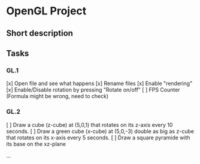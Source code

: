 # OpenGL Project

## Short description

## Tasks
### GL.1
[x] Open file and see what happens
[x] Rename files
[x] Enable "rendering"
[x] Enable/Disable rotation by pressing "Rotate on/off"
[ ] FPS Counter (Formula might be wrong, need to check)
### GL.2
[ ] Draw a cube (z-cube) at (5,0,1) that rotates on its z-axis every 10 seconds.
[ ] Draw a green cube (x-cube) at (5,0,-3) double as big as z-cube that rotates on its x-axis every 5 seconds.
[ ] Draw a square pyramide with its base on the xz-plane 

...

